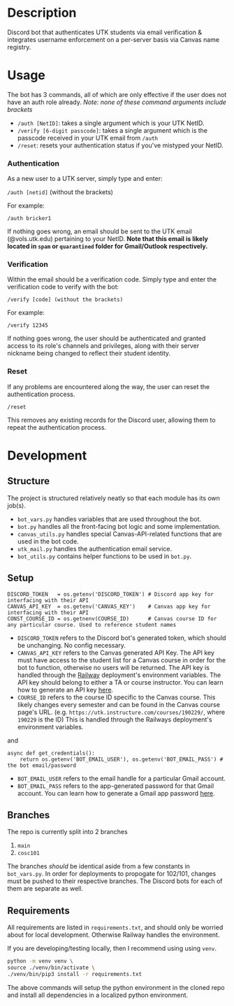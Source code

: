 # Description

Discord bot that authenticates UTK students via email verification & integrates username enforcement on a per-server basis via Canvas name registry.

# Usage

The bot has 3 commands, all of which are only effective if the user does not have an auth role already. _Note: none of these command arguments include brackets_
- `/auth [NetID]`: takes a single argument which is your UTK NetID.
- `/verify [6-digit passcode]`: takes a single argument which is the passcode received in your UTK email from `/auth`
- `/reset`: resets your authentication status if you've mistyped your NetID.

### Authentication

As a new user to a UTK server, simply type and enter:

`/auth [netid]` (without the brackets)

For example:

```
/auth bricker1
```

If nothing goes wrong, an email should be sent to the UTK email (@vols.utk.edu) pertaining to your NetID. **Note that this email is likely located in `spam` or `quarantined` folder for Gmail/Outlook respectively.**

### Verification

Within the email should be a verification code. Simply type and enter the verification code to verify with the bot:

`/verify [code] (without the brackets)`

For example:

```
/verify 12345
```

If nothing goes wrong, the user should be authenticated and granted access to its role's channels and privileges, along with their server nickname being changed to reflect their student identity.

### Reset

If any problems are encountered along the way, the user can reset the authentication process.

```
/reset
```

This removes any existing records for the Discord user, allowing them to repeat the authentication process.

# Development

## Structure

The project is structured relatively neatly so that each module has its own job(s).

- `bot_vars.py` handles variables that are used throughout the bot.
- `bot.py` handles all the front-facing bot logic and some implementation.
- `canvas_utils.py` handles special Canvas-API-related functions that are used in the bot code.
- `utk_mail.py` handles the authentication email service.
- `bot_utils.py` contains helper functions to be used in `bot.py`.

## Setup

```python3
DISCORD_TOKEN   = os.getenv('DISCORD_TOKEN') # Discord app key for interfacing with their API
CANVAS_API_KEY  = os.getenv('CANVAS_KEY')    # Canvas app key for interfacing with their API
CONST_COURSE_ID = os.getnenv(COURSE_ID)      # Canvas course ID for any particular course. Used to reference student names
```

- `DISCORD_TOKEN` refers to the Discord bot's generated token, which should be unchanging. No config necessary.
- `CANVAS_API_KEY` refers to the Canvas generated API Key. The API key must have access to the student list for a Canvas course in order for the bot to function, otherwise no users will be returned. The API key is handled through the [Railway](https://railway.app) deployment's environment variables. The API key should belong to either a TA or course instructor. You can learn how to generate an API key [here](https://community.canvaslms.com/t5/Student-Guide/How-do-I-manage-API-access-tokens-as-a-student/ta-p/273).
- `COURSE_ID` refers to the course ID specific to the Canvas course. This likely changes every semester and can be found in the Canvas course page's URL. (e.g. `https://utk.instructure.com/courses/190229/`, where `190229` is the ID) This is handled through the Railways deployment's environment variables.

and

```python3
async def get_credentials():
    return os.getenv('BOT_EMAIL_USER'), os.getenv('BOT_EMAIL_PASS') # the bot email/password
```
- `BOT_EMAIL_USER` refers to the email handle for a particular Gmail account.
- `BOT_EMAIL_PASS` refers to the app-generated password for that Gmail account. You can learn how to generate a Gmail app password [here](https://support.google.com/accounts/answer/185833?hl=en).

## Branches

The repo is currently split into 2 branches

1. `main`
2. `cosc101`

The branches *should* be identical aside from a few constants in `bot_vars.py`. In order for deployments to propogate for 102/101, changes must be pushed to their respective branches. The Discord bots for each of them are separate as well.

## Requirements

All requirements are listed in `requirements.txt`, and should only be worried about for local development. Otherwise Railway handles the environment.

If you are developing/testing locally, then I recommend using using `venv`.

```bash
python -m venv venv \
source ./venv/bin/activate \
./venv/bin/pip3 install -r requirements.txt
```

The above commands will setup the python environment in the cloned repo and install all dependencies in a localized python environment.

